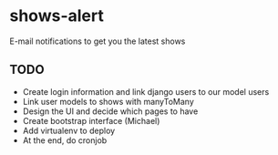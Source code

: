 shows-alert
===========

E-mail notifications to get you the latest shows

## TODO

- Create login information and link django users to our model users
- Link user models to shows with manyToMany
- Design the UI and decide which pages to have
- Create bootstrap interface (Michael)
- Add virtualenv to deploy
- At the end, do cronjob
